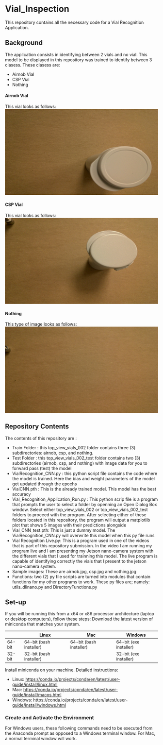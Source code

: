 # Vial_Inspection
This repository contains all the necessary code for a Vial Recognition Application. 

## Background
The application consists in identifying between 2 vials and no vial. This model to be displayed in this repository was trained to identify between 3 clasess. These clasess are:

* Airnob Vial
* CSP Vial
* Nothing

#### Airnob Vial
 This vial looks as follows: 
 ![](airnob.jpg)
#### CSP Vial
 This vial looks as follows:
 ![](csp.jpg)

#### Nothing
This type of image looks as follows:
![](nothing.jpg)
 

## Repository Contents
The contents of this repository are :
  * Train Folder : this top_view_vials_002 folder contains three (3) subdirectories: airnob, csp, and nothing. 
  * Test Folder : this top_view_vials_002_test folder contains two (3) subdirectories (airnob, csp, and nothing) with image data for you to forward pass (test) the model
  * VialRecognition_CNN.py : this python script file contains the code where the model is trained. Here the bias and weight parameters of the model get updated through the epochs
  * VialCNN.pth : This is the already trained model. This model has the best accuracy
  * Vial_Recognition_Application_Run.py : This python scrip file is a program that prompts the user to select a folder by openning an Open Dialog Box window. Select either top_view_vials_002 or top_view_vials_002_test folders to proceed with the program. After selecting either of these folders located in this repository, the program will output a matplotlib plot that shows 5 images with their predictions alongside
  * Vial_CNN_test.pth: This is just a dummy model. The VialRecognition_CNN.py will overwrite this model when this py file runs
  * Vial Recognition Live.py: This is a program used in one of the videos that is part of this repository submission. In the video I am running my program live and I am presenting my Jetson nano-camera system with the different vials that I used for trainning this model. The live program is capable of identifying correctly the vials that I present to the jetson nano-camera system.
  * Sample images: These are airnob.jpg, csp.jpg and nothing.jpg
  * Functions: two (2) py file scripts are turned into modules that contain functions for my other programs to work. These py files are; namely:   utils_dlinano.py and DirectoryFunctions.py

## Set-up
If you will be running this from a x64 or x86 processor architecture (laptop or desktop computers), follow these steps:
Download the latest version of miniconda that matches your system.

|   | Linux	| Mac	| Windows|
----|-------|-----|--------|
64-bit |	64-bit (bash installer) |	64-bit (bash installer)|	64-bit (exe installer)|
32-bit	| 32-bit (bash installer)		|       |32-bit (exe installer) 


Install miniconda on your machine. Detailed instructions:

* Linux: https://conda.io/projects/conda/en/latest/user-guide/install/linux.html
* Mac: https://conda.io/projects/conda/en/latest/user-guide/install/macos.html
* Windows: https://conda.io/projects/conda/en/latest/user-guide/install/windows.html

### Create and Activate the Environment
For Windows users, these following commands need to be executed from the Anaconda prompt as opposed to a Windows terminal window. For Mac, a normal terminal window will work.
